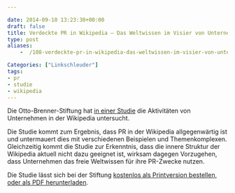 ```yaml
---

date: 2014-09-10 13:23:30+00:00
draft: false
title: Verdeckte PR in Wikipedia – Das Weltwissen im Visier von Unternehmen
type: post
aliases:
    -  /108-verdeckte-pr-in-wikipedia-das-weltwissen-im-visier-von-unternehmen/

Categories: ["Linkschleuder"]
tags:
- pr
- studie
- wikipedia
---
```


Die Otto-Brenner-Stiftung hat [in einer Studie](http://www.otto-brenner-blog.de/blog/2014/01/13/verdeckte-pr-in-wikipedia-das-weltwissen-im-visier-von-unternehmen.html) die Aktivitäten von Unternehmen in der Wikipedia untersucht.

Die Studie kommt zum Ergebnis, dass PR in der Wikipedia allgegenwärtig ist und untermauert dies mit verschiedenen Beispielen und Themenkomplexen. Gleichzeitig kommt die Studie zur Erkenntnis, dass die innere Struktur der Wikipedia aktuell nicht dazu geeignet ist, wirksam dagegen Vorzugehen, dass Unternehmen das freie Weltwissen für ihre PR-Zwecke nutzen.

Die Studie lässt sich bei der Stiftung [kostenlos als Printversion bestellen, oder als PDF herunterladen](https://www.otto-brenner-stiftung.de/otto-brenner-stiftung/aktuelles/verdeckte-pr-in-wikipedia-das-weltwissen-im-visier-von-unternehmen.html).
